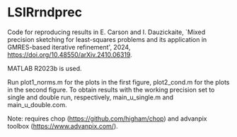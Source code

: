 # LSIRrndprec

Code for reproducing results in E. Carson and I. Dauzickaite, `Mixed precision sketching for least-squares problems and its application in GMRES-based iterative refinement', 2024, https://doi.org/10.48550/arXiv.2410.06319. 

MATLAB R2023b is used.

Run plot1_norms.m for the plots in the first figure, plot2_cond.m for the plots in the second figure. To obtain results with the working precision set to single and double run, respectively, main_u_single.m and main_u_double.com.

Note: requires chop (https://github.com/higham/chop) and advanpix toolbox (https://www.advanpix.com/).
